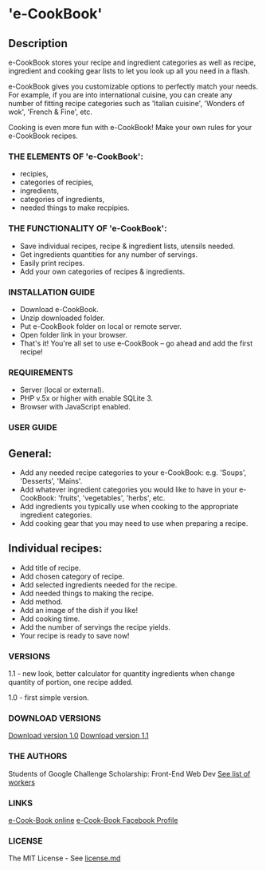 # 'e-CookBook'

## Description

e-CookBook stores your recipe and ingredient categories as well as recipe, ingredient and cooking gear lists to let you look up all you need in a flash.

e-CookBook gives you customizable options to perfectly match your needs.
For example, if you are into international cuisine, you can create any number of fitting recipe categories such as 'Italian cuisine', 'Wonders of wok', 'French & Fine', etc.

Cooking is even more fun with e-CookBook!
Make your own rules for your e-CookBook recipes.

### THE ELEMENTS OF 'e-CookBook':

- recipies,
- categories of recipies,
- ingredients,
- categories of ingredients,
- needed things to make recpipies.

### THE FUNCTIONALITY OF 'e-CookBook':

- Save individual recipes, recipe & ingredient lists, utensils needed.
- Get ingredients quantities for any number of servings.
- Easily print recipes.
- Add your own categories of recipes & ingredients.

### INSTALLATION GUIDE

- Download e-CookBook.
- Unzip downloaded folder.
- Put e-CookBook folder on local or remote server.
- Open folder link in your browser.
- That's it! You're all set to use e-CookBook – go ahead and add the first recipe!

### REQUIREMENTS

 - Server (local or external).
 - PHP v.5x or higher with enable SQLite 3.
 - Browser with JavaScript enabled.
 
### USER GUIDE

## General:

 - Add any needed recipe categories to your e-CookBook: e.g. 'Soups', 'Desserts', 'Mains'.
 - Add whatever ingredient categories you would like to have in your e-CookBook: 'fruits', 'vegetables', 'herbs', etc.
 - Add ingredients you typically use when cooking to the appropriate ingredient categories.
 - Add cooking gear that you may need to use when preparing a recipe.

## Individual recipes:

 - Add title of recipe.
 - Add chosen category of recipe.
 - Add selected ingredients needed for the recipe.
 - Add needed things to making the recipe.
 - Add method.
 - Add an image of the dish if you like!
 - Add cooking time.
 - Add the number of servings the recipe yields.
 - Your recipe is ready to save now!
 
### VERSIONS

1.1 - new look, better calculator for quantity ingredients when change quantity of portion, one recipe added.

1.0 - first simple version.

### DOWNLOAD VERSIONS

[Download version 1.0](https://github.com/hajczek/e-Cook-Book/blob/master/e-CookBook-v.1.0.zip)
[Download version 1.1](https://github.com/hajczek/e-Cook-Book/blob/master/e-CookBook-v.1.1.zip)

### THE AUTHORS

Students of Google Challenge Scholarship: Front-End Web Dev
[See list of workers](https://github.com/hajczek/e-Cook-Book/blob/master/List-of-workers.md)

### LINKS

[e-Cook-Book online](http://e-cookbook.online/)
[e-Cook-Book Facebook Profile](https://www.facebook.com/eCookBookProject/)

### LICENSE

The MIT License - See [license.md](https://github.com/hajczek/e-Cook-Book/blob/master/license/license.md)

